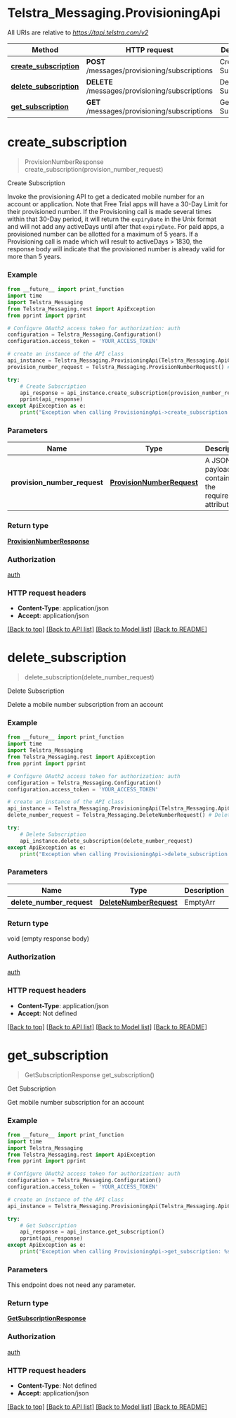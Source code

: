 # Telstra_Messaging.ProvisioningApi

All URIs are relative to *https://tapi.telstra.com/v2*

Method | HTTP request | Description
------------- | ------------- | -------------
[**create_subscription**](ProvisioningApi.md#create_subscription) | **POST** /messages/provisioning/subscriptions | Create Subscription
[**delete_subscription**](ProvisioningApi.md#delete_subscription) | **DELETE** /messages/provisioning/subscriptions | Delete Subscription
[**get_subscription**](ProvisioningApi.md#get_subscription) | **GET** /messages/provisioning/subscriptions | Get Subscription


# **create_subscription**
> ProvisionNumberResponse create_subscription(provision_number_request)

Create Subscription

Invoke the provisioning API to get a dedicated mobile number for an account or application. Note that Free Trial apps will have a 30-Day Limit for their provisioned number. If the Provisioning call is made several times within that 30-Day period, it will return the `expiryDate` in the Unix format and will not add any activeDays until after that `expiryDate`.  For paid apps, a provisioned number can be allotted for a maximum of 5 years. If a Provisioning call is made which will result to activeDays > 1830, the response body will indicate that the provisioned number is already valid for more than 5 years. 

### Example
```python
from __future__ import print_function
import time
import Telstra_Messaging
from Telstra_Messaging.rest import ApiException
from pprint import pprint

# Configure OAuth2 access token for authorization: auth
configuration = Telstra_Messaging.Configuration()
configuration.access_token = 'YOUR_ACCESS_TOKEN'

# create an instance of the API class
api_instance = Telstra_Messaging.ProvisioningApi(Telstra_Messaging.ApiClient(configuration))
provision_number_request = Telstra_Messaging.ProvisionNumberRequest() # ProvisionNumberRequest | A JSON payload containing the required attributes

try:
    # Create Subscription
    api_response = api_instance.create_subscription(provision_number_request)
    pprint(api_response)
except ApiException as e:
    print("Exception when calling ProvisioningApi->create_subscription: %s\n" % e)
```

### Parameters

Name | Type | Description  | Notes
------------- | ------------- | ------------- | -------------
 **provision_number_request** | [**ProvisionNumberRequest**](ProvisionNumberRequest.md)| A JSON payload containing the required attributes | 

### Return type

[**ProvisionNumberResponse**](ProvisionNumberResponse.md)

### Authorization

[auth](../README.md#auth)

### HTTP request headers

 - **Content-Type**: application/json
 - **Accept**: application/json

[[Back to top]](#) [[Back to API list]](../README.md#documentation-for-api-endpoints) [[Back to Model list]](../README.md#documentation-for-models) [[Back to README]](../README.md)

# **delete_subscription**
> delete_subscription(delete_number_request)

Delete Subscription

Delete a mobile number subscription from an account 

### Example
```python
from __future__ import print_function
import time
import Telstra_Messaging
from Telstra_Messaging.rest import ApiException
from pprint import pprint

# Configure OAuth2 access token for authorization: auth
configuration = Telstra_Messaging.Configuration()
configuration.access_token = 'YOUR_ACCESS_TOKEN'

# create an instance of the API class
api_instance = Telstra_Messaging.ProvisioningApi(Telstra_Messaging.ApiClient(configuration))
delete_number_request = Telstra_Messaging.DeleteNumberRequest() # DeleteNumberRequest | EmptyArr

try:
    # Delete Subscription
    api_instance.delete_subscription(delete_number_request)
except ApiException as e:
    print("Exception when calling ProvisioningApi->delete_subscription: %s\n" % e)
```

### Parameters

Name | Type | Description  | Notes
------------- | ------------- | ------------- | -------------
 **delete_number_request** | [**DeleteNumberRequest**](DeleteNumberRequest.md)| EmptyArr | 

### Return type

void (empty response body)

### Authorization

[auth](../README.md#auth)

### HTTP request headers

 - **Content-Type**: application/json
 - **Accept**: Not defined

[[Back to top]](#) [[Back to API list]](../README.md#documentation-for-api-endpoints) [[Back to Model list]](../README.md#documentation-for-models) [[Back to README]](../README.md)

# **get_subscription**
> GetSubscriptionResponse get_subscription()

Get Subscription

Get mobile number subscription for an account 

### Example
```python
from __future__ import print_function
import time
import Telstra_Messaging
from Telstra_Messaging.rest import ApiException
from pprint import pprint

# Configure OAuth2 access token for authorization: auth
configuration = Telstra_Messaging.Configuration()
configuration.access_token = 'YOUR_ACCESS_TOKEN'

# create an instance of the API class
api_instance = Telstra_Messaging.ProvisioningApi(Telstra_Messaging.ApiClient(configuration))

try:
    # Get Subscription
    api_response = api_instance.get_subscription()
    pprint(api_response)
except ApiException as e:
    print("Exception when calling ProvisioningApi->get_subscription: %s\n" % e)
```

### Parameters
This endpoint does not need any parameter.

### Return type

[**GetSubscriptionResponse**](GetSubscriptionResponse.md)

### Authorization

[auth](../README.md#auth)

### HTTP request headers

 - **Content-Type**: Not defined
 - **Accept**: application/json

[[Back to top]](#) [[Back to API list]](../README.md#documentation-for-api-endpoints) [[Back to Model list]](../README.md#documentation-for-models) [[Back to README]](../README.md)

